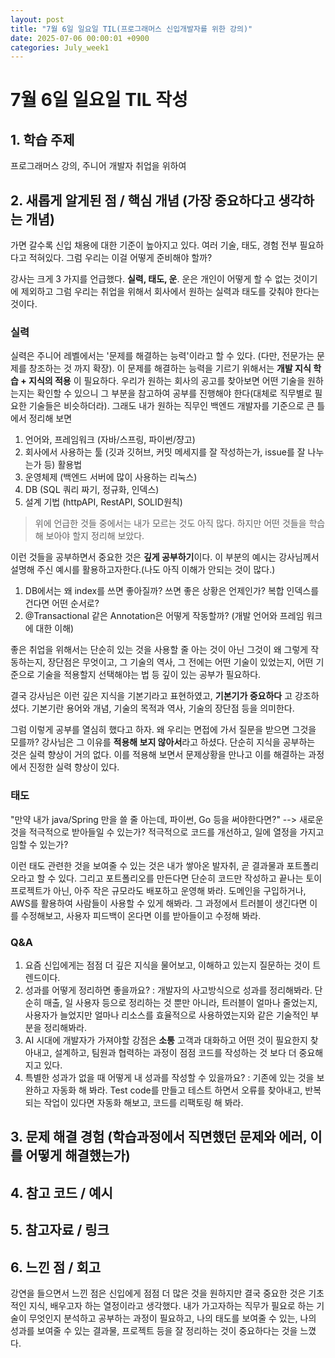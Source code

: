 ```yaml
---
layout: post
title: "7월 6일 일요일 TIL(프로그래머스 신입개발자를 위한 강의)"
date: 2025-07-06 00:00:01 +0900
categories: July_week1
---
```


# 7월 6일 일요일 TIL 작성

## 1. 학습 주제
프로그래머스 강의, 주니어 개발자 취업을 위하여

## 2. 새롭게 알게된 점 / 핵심 개념 (가장 중요하다고 생각하는 개념)
가면 갈수록 신입 채용에 대한 기준이 높아지고 있다. 여러 기술, 태도, 경험 전부 필요하다고 적혀있다.
그럼 우리는 이걸 어떻게 준비해야 할까?

강사는 크게 3 가지를 언급했다. **실력, 태도, 운**. 운은 개인이 어떻게 할 수 없는 것이기에 제외하고 그럼 우리는 취업을 위해서 회사에서 원하는 실력과 태도를 갖춰야 한다는 것이다.

### 실력

실력은 주니어 레벨에서는 '문제를 해결하는 능력'이라고 할 수 있다. (다만, 전문가는 문제를 창조하는 것 까지 확장). 이 문제를 해결하는 능력을 기르기 위해서는 **개발 지식 학습 + 지식의 적용** 이 필요하다. 우리가 원하는 회사의 공고를 찾아보면 어떤 기술을 원하는지는 확인할 수 있으니 그 부분을 참고하여 공부를 진행해야 한다(대체로 직무별로 필요한 기술들은 비슷하더라). 그래도 내가 원하는 직무인 백엔드 개발자를 기준으로 큰 틀에서 정리해 보면

1. 언어와, 프레임워크 (자바/스프링, 파이썬/쟝고)
2. 회사에서 사용하는 툴 (깃과 깃허브, 커밋 메세지를 잘 작성하는가, issue를 잘 나누는가 등) 활용법
3. 운영체제 (백엔드 서버에 많이 사용하는 리눅스)
4. DB (SQL 쿼리 짜기, 정규화, 인덱스)
5. 설계 기법 (httpAPI, RestAPI, SOLID원칙)

> 위에 언급한 것들 중에서는 내가 모르는 것도 아직 많다. 하지만 어떤 것들을 학습해 보아야 할지 정리해 보았다.

이런 것들을 공부하면서 중요한 것은 **깊게 공부하기**이다. 이 부분의 예시는 강사님께서 설명해 주신 예시를 활용하고자한다.(나도 아직 이해가 안되는 것이 많다.) 
1. DB에서는 왜 index를 쓰면 좋아질까?  쓰면 좋은 상황은 언제인가? 복합 인덱스를 건다면 어떤 순서로?
2. @Transactional 같은 Annotation은 어떻게 작동할까? (개발 언어와 프레임 워크에 대한 이해)

좋은 취업을 위해서는 단순히 있는 것을 사용할 줄 아는 것이 아닌 그것이 왜 그렇게 작동하는지, 장단점은 무엇이고, 그 기술의 역사, 그 전에는 어떤 기술이 있었는지, 어떤 기준으로 기술을 적용할지 선택해야는 법 등 깊이 있는 공부가 필요하다.

결국 강사님은 이런 깊은 지식을 기본기라고 표현하였고, **기본기가 중요하다** 고 강조하셨다. 기본기란 용어와 개념, 기술의 목적과 역사, 기술의 장단점 등을 의미한다.

그럼 이렇게 공부를 열심히 했다고 하자. 왜 우리는 면접에 가서 질문을 받으면 그것을 모를까?
강사님은 그 이유를 **적용해 보지 않아서**라고 하셨다. 단순히 지식을 공부하는 것은 실력 향상이 거의 없다. 이를 적용해 보면서 문제상황을 만나고 이를 해결하는 과정에서 진정한 실력 향상이 있다.

### 태도

"만약 내가 java/Spring 만을 쓸 줄 아는데, 파이썬, Go 등을 써야한다면?" --> 새로운 것을 적극적으로 받아들일 수 있는가?
적극적으로 코드를 개선하고, 일에 열정을 가지고 임할 수 있는가?

이런 태도 관련한 것을 보여줄 수 있는 것은 내가 쌓아온 발자취, 곧 결과물과 포트폴리오라고 할 수 있다.
그리고 포트폴리오를 만든다면 단순히 코드만 작성하고 끝나는 토이 프로젝트가 아닌, 아주 작은 규모라도 배포하고 운영해 봐라. 도메인을 구입하거나, AWS를 활용하여 사람들이 사용할 수 있게 해봐라. 그 과정에서 트러블이 생긴다면 이를 수정해보고, 사용자 피드백이 온다면 이를 받아들이고 수정해 봐라.

### Q&A

  1. 요즘 신입에게는 점점 더 깊은 지식을 물어보고, 이해하고 있는지 질문하는 것이 트렌드이다.
  2. 성과를 어떻게 정리하면 좋을까요?  : 개발자의 사고방식으로 성과를 정리해봐라. 단순히 매출, 일 사용자 등으로 정리하는 것 뿐만 아니라, 트러블이 얼마나 줄었는지, 사용자가 늘었지만 얼마나 리소스를 효율적으로 사용하였는지와 같은 기술적인 부분을 정리해봐라.
  3. AI 시대에 개발자가 가져야할 강점은 **소통** 고객과 대화하고 어떤 것이 필요한지 찾아내고, 설계하고, 팀원과 협력하는 과정이 점점 코드를 작성하는 것 보다 더 중요해지고 있다.
  4. 특별한 성과가 없을 때 어떻게 내 성과를 작성할 수 있을까요? : 기존에 있는 것을 보완하고 자동화 해 봐라. Test code를 만들고 테스트 하면서 오류를 찾아내고, 반복되는 작업이 있다면 자동화 해보고, 코드를 리팩토링 해 봐라.


## 3. 문제 해결 경험 (학습과정에서 직면했던 문제와 에러, 이를 어떻게 해결했는가)

## 4. 참고 코드 / 예시

## 5. 참고자료 / 링크

## 6. 느낀 점 / 회고 

강연을 들으면서 느낀 점은 신입에게 점점 더 많은 것을 원하지만 결국 중요한 것은 기초적인 지식, 배우고자 하는 열정이라고 생각했다. 내가 가고자하는 직무가 필요로 하는 기술이 무엇인지 분석하고 공부하는 과정이 필요하고, 나의 태도를 보여줄 수 있는, 나의 성과를 보여줄 수 있는 결과물, 프로젝트 등을 잘 정리하는 것이 중요하다는 것을 느꼈다.